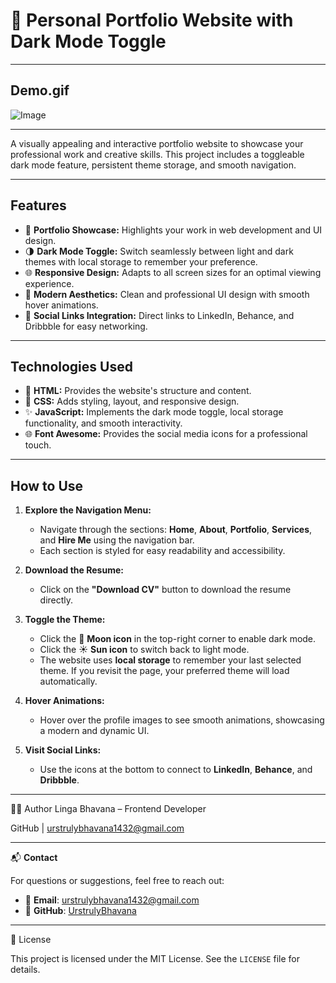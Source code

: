# 🌟 Personal Portfolio Website with Dark Mode Toggle

---

## Demo.gif

![Image](https://github.com/user-attachments/assets/e8a9aee4-2c5f-4a7d-bb63-bf45e844c1a4)

---

A visually appealing and interactive portfolio website to showcase your professional work and creative skills. This project includes a toggleable dark mode feature, persistent theme storage, and smooth navigation.

---

## Features
- 💼 **Portfolio Showcase:** Highlights your work in web development and UI design.
- 🌗 **Dark Mode Toggle:** Switch seamlessly between light and dark themes with local storage to remember your preference.
- 🌐 **Responsive Design:** Adapts to all screen sizes for an optimal viewing experience.
- 🎨 **Modern Aesthetics:** Clean and professional UI design with smooth hover animations.
- 🔗 **Social Links Integration:** Direct links to LinkedIn, Behance, and Dribbble for easy networking.

---

## Technologies Used
- 🎨 **HTML:** Provides the website's structure and content.
- 🎨 **CSS:** Adds styling, layout, and responsive design.
- ✨ **JavaScript:** Implements the dark mode toggle, local storage functionality, and smooth interactivity.
- 🌐 **Font Awesome:** Provides the social media icons for a professional touch.

---

## How to Use
1. **Explore the Navigation Menu:**
   - Navigate through the sections: **Home**, **About**, **Portfolio**, **Services**, and **Hire Me** using the navigation bar.
   - Each section is styled for easy readability and accessibility.

2. **Download the Resume:**
   - Click on the **"Download CV"** button to download the resume directly.

3. **Toggle the Theme:**
   - Click the 🌙 **Moon icon** in the top-right corner to enable dark mode.
   - Click the ☀️ **Sun icon** to switch back to light mode.
   - The website uses **local storage** to remember your last selected theme. If you revisit the page, your preferred theme will load automatically.

4. **Hover Animations:**
   - Hover over the profile images to see smooth animations, showcasing a modern and dynamic UI.

5. **Visit Social Links:**
   - Use the icons at the bottom to connect to **LinkedIn**, **Behance**, and **Dribbble**.

---

🙋‍♀️ Author
Linga Bhavana – Frontend Developer

GitHub | urstrulybhavana1432@gmail.com

---


📬 **Contact**

For questions or suggestions, feel free to reach out:

- 📧 **Email**: [urstrulybhavana1432@gmail.com](mailto:urstrulybhavana1432@gmail.com)  
- 🐙 **GitHub**: [UrstrulyBhavana](https://github.com/UrstrulyBhavana)


---

📜 License

This project is licensed under the MIT License. See the `LICENSE` file for details.


